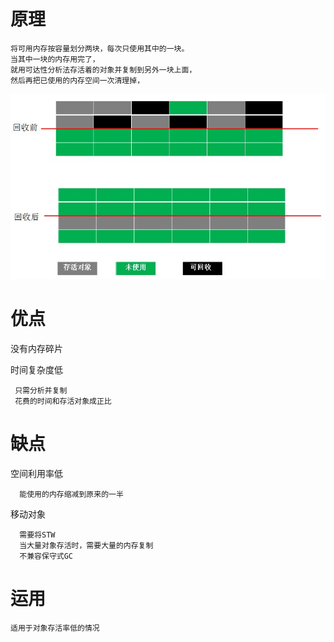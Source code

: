    
# 原理

    将可用内存按容量划分两块，每次只使用其中的一块。
    当其中一块的内存用完了，
    就用可达性分析法存活着的对象并复制到另外一块上面，
    然后再把已使用的内存空间一次清理掉，


![](https://github.com/RodJohn/JVM/blob/master/img/gccopy.jpg)

# 优点
    
没有内存碎片  
         
时间复杂度低

	 只需分析并复制
	 花费的时间和存活对象成正比
    
# 缺点

空间利用率低
 
      能使用的内存缩减到原来的一半    
      
移动对象

      需要将STW
      当大量对象存活时，需要大量的内存复制
      不兼容保守式GC  

    
    
# 运用

    适用于对象存活率低的情况
    
    
